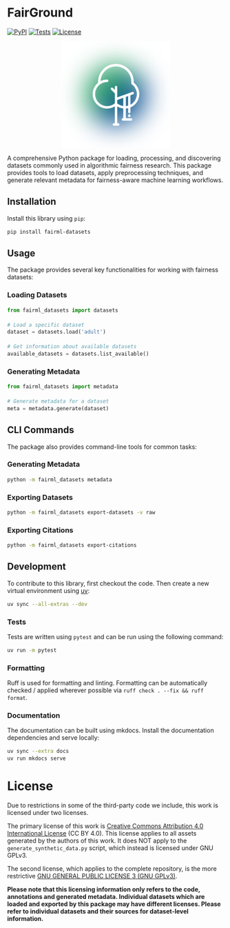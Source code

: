 # FairGround

[![PyPI](https://img.shields.io/pypi/v/fairml-datasets.svg)](https://pypi.org/project/fairml-datasets/)
[![Tests](https://github.com/reliable-ai/fairground/actions/workflows/tests.yml/badge.svg)](https://github.com/reliable-ai/fairground/actions/workflows/tests.yml)
[![License](https://img.shields.io/badge/license-CC%20BY%204.0-blue.svg)](https://github.com/reliable-ai/fairground/blob/main/LICENSE.md)

<p align="center">
  <img alt="faiground logo" src="https://raw.githubusercontent.com/reliable-ai/fairground/main/docs/assets/fairground-logo-bg.png" width="50%" align="center">
</p>

A comprehensive Python package for loading, processing, and discovering datasets commonly used in algorithmic fairness research. This package provides tools to load datasets, apply preprocessing techniques, and generate relevant metadata for fairness-aware machine learning workflows.

## Installation

Install this library using `pip`:
```bash
pip install fairml-datasets
```

## Usage

The package provides several key functionalities for working with fairness datasets:

### Loading Datasets

```python
from fairml_datasets import datasets

# Load a specific dataset
dataset = datasets.load('adult')

# Get information about available datasets
available_datasets = datasets.list_available()
```

### Generating Metadata

```python
from fairml_datasets import metadata

# Generate metadata for a dataset
meta = metadata.generate(dataset)
```

## CLI Commands

The package also provides command-line tools for common tasks:

### Generating Metadata

```bash
python -m fairml_datasets metadata
```

### Exporting Datasets

```bash
python -m fairml_datasets export-datasets -v raw
```

### Exporting Citations

```bash
python -m fairml_datasets export-citations
```

## Development

To contribute to this library, first checkout the code. Then create a new virtual environment using [uv](https://github.com/astral-sh/uv):

```bash
uv sync --all-extras --dev
```

### Tests

Tests are written using `pytest` and can be run using the following command:

```bash
uv run -m pytest
```

### Formatting

Ruff is used for formatting and linting. Formatting can be automatically checked / applied wherever possible via `ruff check . --fix && ruff format`.

### Documentation

The documentation can be built using mkdocs. Install the documentation dependencies and serve locally:

```bash
uv sync --extra docs
uv run mkdocs serve
```

# License

Due to restrictions in some of the third-party code we include, this work is licensed under two licenses.

The primary license of this work is [Creative Commons Attribution 4.0 International License](./LICENSE.md) (CC BY 4.0). This license applies to all assets generated by the authors of this work. It does NOT apply to the `generate_synthetic_data.py` script, which instead is licensed under GNU GPLv3.

The second license, which applies to the complete repository, is the more restrictive [GNU GENERAL PUBLIC LICENSE 3 (GNU GPLv3)](./LICENSE-2.md).

**Please note that this licensing information only refers to the code, annotations and generated metadata. Individual datasets which are loaded and exported by this package may have different licenses. Please refer to individual datasets and their sources for dataset-level information.**

